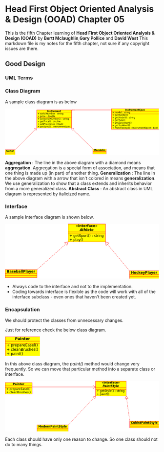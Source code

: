 Head First Object Oriented Analysis & Design (OOAD) Chapter 05
=
This is the fifth Chapter learning of **Head First Object Oriented Analysis & Design (OOAD)** by **Bertt Mclaughlin**,**Gary Pollice** and **David West** 
This markdown file is my notes for the fifth chapter, not sure if any copyright issues are there.


Good Design
-

### UML Terms

### Class Diagram
A sample class diagram is as below

![alt text](classdiagram.png "Class Diagram")

**Aggregation** : The line in the above diagram with a diamond means **aggregation**. Aggregation is a special form of association, and means that one thing is made up (in part) of another thing.
**Generalization** : The line in the above diagram with a arrow that isn't colored in means **generalization**. We use generalization to show that a class extends and inherits behavior from a more generalized class.
**Abstract Class** :  An abstract class in UML diagram is represented by italicized name.

### Interface
A sample Interface diagram is shown below.

![alt text](interfaceDiagram.png "Interface Diagram")

* Always code to the interface and not to the implementation.
* Coding towards interface is flexible as the code will work with all of the interface subclass - even ones that haven't been created yet.

### Encapsulation
We should protect the classes from unnecessary changes.

Just for reference check the below class diagram.

![alt text](classdiagram01.png "class Diagram")

In this above class diagram, the *paint()* method would change very frequently. So we can move that particular method into a separate class or interface.

![alt text](classdiagram02.png "class Diagram")

Each class should have only one reason to change. So one class should not do to many things.